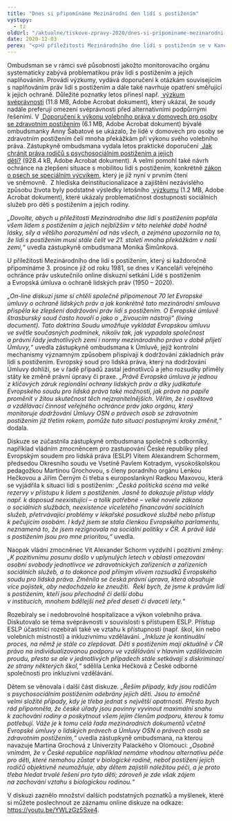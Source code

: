 ```yaml
---
title: "Dnes si připomínáme Mezinárodní den lidí s postižením"
vystupy:
  - tz
oldUrl: "/aktualne/tiskove-zpravy-2020/dnes-si-pripominame-mezinarodni-den-lidi-s-postizenim"
date: 2020-12-03
perex: "<p>U příležitosti Mezinárodního dne lidí s postižením se v Kanceláři veřejného ochránce práv konala online diskuze Lidé s postižením a Evropská úmluva o ochraně lidských práv (1950 – 2020). Vedle zástupkyně ombudsmana Moniky Šimůnkové se zúčastnila řada odborníků, např. Vít Alexander Schorm, Pavel Kotrady, Martina Grochová či Radka Maxová. Mezinárodní den osob s postižením má letos také speciální význam v souvislosti se sedmdesátiletým výročím Úmluvy o ochraně lidských práv a základních svobod.</p>"
---
```


<!-- imported from the old website -->

<p>Ombudsman se v rámci své působnosti jakožto monitorovacího orgánu systematicky zabývá problematikou práv lidí s postižením a jejich naplňováním. Provádí výzkumy, vydává doporučení k otázkám souvisejícím s naplňováním práv lidí s postižením a dále také navrhuje opatření směřující k jejich ochraně. Důležité poznatky letos přinesl např. <a title="Otevření do nového okna" href="/uploads-import/CRPD/Vyzkumy/2018_61_Vyzkum-svepravnost.pdf" target="_blank"> výzkum svéprávnosti</a> (11.8 MB, Adobe Acrobat dokument), který ukázal, že soudy nadále preferují omezení svéprávnosti před alternativními podpůrnými řešeními. V <a title="Otevření do nového okna" href="/uploads-import/CRPD/Doporuceni/28-2019_doporuceni-volebni-pravo.pdf" target="_blank"> Doporučení k výkonu volebního práva v domovech pro osoby se zdravotním postižením</a> (6.1 MB, Adobe Acrobat dokument) bývalé ombudsmanky Anny Šabatové se ukázalo, že lidé v domovech pro osoby se zdravotním postižením čelí mnoha překážkám při výkonu svého volebního práva. Zástupkyně ombudsmana vydala letos praktické doporučení <a title="Otevření do nového okna" href="/uploads-import/CRPD/Doporuceni/2020_26_Doporuceni-rodice.pdf" target="_blank"> Jak chránit práva rodičů s psychosociálním postižením a jejich dětí?</a> (928.4 kB, Adobe Acrobat dokument). A velmi pomohl také návrh ochránce na zlepšení situace s mobilitou lidí s postižením, konkrétně <a href="https://www.psp.cz/sqw/text/tiskt.sqw?O=8&amp;CT=883&amp;CT1=0" target="_blank">zákon o psech se speciálním výcvikem</a>, který je již nyní v prvním čtení ve sněmovně.  Z hlediska deinstitucionalizace a zajištění nezávislého způsobu života byly podstatné výsledky letošního <a title="Otevření do nového okna" href="/uploads-import/CRPD/Vyzkumy/11-2019_Vyzkum_soc-sluzby-pro-deti-s-postizenim.pdf" target="_blank"> výzkumu</a> (1.2 MB, Adobe Acrobat dokument), které ukázaly problematičnost dostupnosti sociálních služeb pro děti s postižením a jejich rodiny.</p> <p><i>„Dovolte, abych u příležitosti Mezinárodního dne lidí s postižením popřála všem lidem s postižením a jejich nejbližším v této nelehké době hodně lásky, síly a většího porozumění od nás všech, a zejména upozornila na to, že lidi s postižením musí stále čelit ve 21. století mnoha překážkám v naší zemi,“</i> uvedla zástupkyně ombudsmana Monika Šimůnková.</p> <p>U příležitosti Mezinárodního dne lidí s postižením, který si každoročně připomínáme 3. prosince již od roku 1981, se dnes v Kanceláři veřejného ochránce práv uskutečnilo online diskuzní setkání Lidé s postižením a Evropská úmluva o ochraně lidských práv (1950 – 2020).</p> <p><i>„On-line diskuzí jsme si chtěli společně připomenout 70 let Evropské úmluvy o ochraně lidských práv a jak konkrétně tato mezinárodní smlouva přispěla ke zlepšení dodržování práv lidí s postižením. O Evropské úmluvě štrasburský soud často hovoří o jako o „živoucím nástroji“ (living document). Tato doktrína Soudu umožňuje vykládat Evropskou úmluvu ve světle současných podmínek, nikoliv tak, jak vypadala společnost a právní řády jednotlivých zemí i normy mezinárodního práva v době přijetí Úmluvy,“</i> uvedla zástupkyně ombudsmana k Úmluvě, jejíž kontrolní mechanismy významným způsobem přispívají k dodržování základních práv lidí s postižením. Evropský soud pro lidská práva, který na dodržování Úmluvy dohlíží, se v řadě případů zastal jednotlivců a jeho rozsudky přiměly státy ke změně právní úpravy či praxe. <i>„Právě Evropská úmluva je jednou z klíčových záruk regionální ochrany lidských práv a díky judikatuře Evropského soudu pro lidská práva také možností, jak práva na papíře proměnit v žitou skutečnost těch nejzranitelnějších. Věřím, že i osvětová a vzdělávací činnost veřejného ochránce práv jako orgánu, který monitoruje dodržování Úmluvy OSN o právech osob se zdravotním postižením již třetím rokem, pomůže tuto situaci postupnými kroky změnit,“</i> dodala.</p> <p>Diskuze se zúčastnila zástupkyně ombudsmana společně s odborníky, například vládním zmocněncem pro zastupování České republiky před Evropským soudem pro lidská práva (ESLP) Vítem Alexandrem Schormem, předsedou Okresního soudu ve Vsetíně Pavlem Kotradym, vysokoškolskou pedagožkou Martinou Grochovou, s členy poradního orgánu Lenkou Hečkovou a Jiřím Černým či třeba s europoslankyní Radkou Maxovou, která se vyjádřila k situaci lidí s postižením: <i>„Česká politická scéna má velké rezervy v přístupu k lidem s postižením. Jasně to dokazuje přístup vlády např. k doposud neexistující – a tolik potřebné – velké novele zákona o sociálních službách, neexistence víceletého financování sociálních služeb, přetrvávající problémy v lékařské posudkové službě nebo přístup k pečujícím osobám. I když jsem se stala členkou Evropského parlamentu, neznamená to, že jsem rezignovala na sociální politiky v ČR. A právě lidé s postižením jsou pro mne prioritou,“</i> uvedla.</p> <p>Naopak vládní zmocněnec Vít Alexander Schorm vyzdvihl i pozitivní změny: <i>„K pozitivnímu posunu došlo v uplynulých letech v oblasti omezování osobní svobody jednotlivce ve zdravotnických zařízeních a zařízeních sociálních služeb, a to dokonce pod přímým vlivem rozsudků Evropského soudu pro lidská práva. Změnila se česká právní úprava, která obsahuje více pojistek, aby nedocházelo ke zneužití.  Řekl bych, že jsme k právům lidí s postižením, kteří jsou přechodně či delší dobu v institucích, mnohem bdělejší než před deseti či dvaceti lety.“</i></p> <p>Rozebíraly se i nedobrovolné hospitalizace a výkon volebního práva. Diskutovalo se téma svéprávnosti v souvislosti s přístupem ESLP. Přístup ESLP účastníci rozebírali také ve vztahu k přístupnosti (např. škol, kin nebo volebních místností) a inkluzivnímu vzdělávání. <i>„Inkluze je kontinuální proces, na němž je stále co zlepšovat. Děti s postižením mají aktuálně v ČR právo na individualizovanou podporu ve vzdělávání v hlavním vzdělávacím proudu, přesto se ale v jednotlivých případech stále setkávají s diskriminací ze strany některých škol,“</i> sdělila Lenka Hečková z České odborné společnosti pro inkluzivní vzdělávání.</p> <p>Dětem se věnovala i další část diskuze. <i>„Řeším případy, kdy jsou rodičům s psychosociálním postižením odebrány jejich děti. Jsou to emočně velmi složité případy, kdy je třeba jednat s největší opatrností. Přesto bych rád připomněla, že české úřady jsou povinny vyvinout maximální snahu k zachování rodiny a poskytnout všem jejím členům podporu, kterou k tomu potřebují. Váže je k tomu celá řada mezinárodních dokumentů včetně Evropské úmluvy o lidských právech a Úmluvy OSN o právech osob se zdravotním postižením,“</i> uvedla zástupkyně ombudsmana, na kterou navazuje Martina Grochová z Univerzity Palackého v Olomouci: <i>„Osobně vnímám, že v České republice například nemáme vhodnou alternativu péče pro děti, které nemohou zůstat v biologické rodině, neboť postižení jejich rodičů objektivně neumožňuje, aby dětem zajistili náležitou péči, a je proto třeba hledat trvalé řešení pro tyto děti; zároveň je zde však zájem na zachování vztahu s biologickou rodinou.“</i></p> V diskuzi zaznělo množství dalších podstatných poznatků a myšlenek, které si můžete poslechnout ze záznamu online diskuze na odkaze: <a href="https://youtu.be/YWLzGz5Sxe4" target="_blank">https://youtu.be/YWLzGz5Sxe4</a>.
